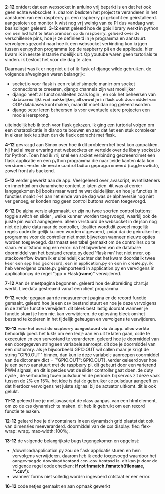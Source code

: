 __2-12__
ontdekt dat een websocket in arduino vrij beperkt is en dat het ook geen echte websocket is.
daarom besloten het project te veranderen in het aansturen van een raspberry pi. een raspberry pi gekocht en geinstalleerd. aangesloten op monitor
ik wist nog vrij weinig van de PI dus vandaag wat basisdingen geleerd.
__3-12__
eerst geleerd hoe de gpio library werkt in python om een led licht te laten branden op de raspberry. geleerd over de verschillende pins, hoe je ze definieerd in je programma en aanstuurt.
vervolgens gezocht naar hoe ik een websocket verbinding kon krijgen tussen een python programma (op de raspberry pi) en de applicatie. hier kwam ik in eerste instantie moeilijk uit. Op youtube waren geen turtorials te vinden. ik besloot het voor die dag te laten.

Daarnaast was ik er nog niet uit of ik flask of django wilde gebruiken. de volgende afwegingen waren belangrijk:
- socket.io voor flask is een relatief simpele manier om socket connections te creeeren, django channels zijn wat moeilijker
- django heeft al functionaliteiten zoals login , en ook het beheersen van databases lijkt wat makkelijker, alhoewel je in flask ook doormiddel van OOP databases kunt maken, maar dit moet dan nog geleerd worden.
- django beter leren beheersen is voor eventuele latere projecten een mooie leersprong.

uiteindelijk heb ik toch voor flask gekozen. ik ging een turtorial volgen om een chatapplicatie in django te bouwen en zag dat het een stuk complexer in elkaar leek te zitten dan de flack opdracht met flask. 

__4-12__
gevraagd aan Simon over hoe ik dit probleem het best kon aanpakken. hij had al meer ervaring met websockets en vertelde over de libary socket.io for Python. Toen had ik vrij snel een socket verbinding gecreeerd met een flask applicatie en een python programma die naar beide kanten data kon versturen. verder de eerste control button geprogrammeerd (toggle switch), zowel front als backend.

__5-12__
verder gewerkt aan de app. Veel geleerd over javascript, eventlisteners en innerhtml om dynamische content te laten zien. dit was al eerder langsgekomen bij books maar werd nu wat duidelijker. en hoe je functies in functies maakt (=>)
aan het einde van de dag was de alphaversie nog niet ver genoeg, er konden nog geen control buttons worden toegevoegd. 

__6-12__
De alpha versie afgemaakt. er zijn nu twee soorten control buttons: toggle switch en slider , welke kunnen worden toegevoegd, waarbij ook de juiste pin wordt aangegeven. alleen verstuurd de websocket in de json nog niet de juiste data naar de controller, idealiter wordt dit zoveel mogelijk regels code die gelijk kunnen worden uitgevoerd, zodat dat de gebruiker het programma voor de controller niet moet bijwerken wanneer nieuwe opties worden toegevoegd. daarnaast een tabel gemaakt om de controllers op te slaan. er ontstond nog een error: na het bijwerken van de database doormiddel van het bestand create.py deed 'flask run' het niet meer. op stackoverflow kwam ik er uiteindelijk achter dat het kwam doordat ik twee keer een app had gecreeerd, een in application.py en een in create.py. ik heb vervolgens create.py geimporteerd in application.py en vervolgens in application.py de regel "app = Flask(__name__)" verwijdered.

__7-12__
Aan de meetpagina begonnen. geleerd hoe de uitbreiding chart.js werkt. Live data gestreamd vanaf een client programma.

__9-12__
verder gegaan aan de measurement pagina en de record functie gemaakt. geleerd hoe je een csv bestand stuurt en hoe je deze vervolgens in  de zelfde functie verwijdert. dit bleek best lastig doordat wanneer je functie stuurt je hem niet kan verwijderen. de  oplossing bleek om het bestand te kopieren in het tijdelijk geheugen en vervolgens te verwijderen. 

__10-12__
voor het eerst de raspberry aangestuurd via de app. alles werkte behoorlijk goed. het lukte om een ledje aan en uit te laten gaan, code te excecuten en een servostand te veranderen.  geleerd hoe je doormiddel van  een  doorgegeven string een variabele aanroept. dit  doe je doormiddel van een dictionary. als je bijvoorbeeld GPIO.OUT wil callen maar je krijgt de string "GPIO.OUT" binnen, dan kun je deze variabele aanroepen doormiddel van de dictionary  dict = {"GPIO.OUT": GPIO.OUT}.
verder geleerd over hoe je een servo aanstuurt met de raspberry pi. dit  gebeurt door een varierend PWM signaal, en dit is precies wat de slider controller gaat doen. de duty cycle , de verhouding tusen pulsduur en de periode. bij servos zit deze vaak tussen de 2% en 15%. het idee is dat de gebruiker de pulsduur aangeeft en dat hierdoor vervolgens het juiste signaal bij de actuator uitkomt. dit is ook gelukt.  

__11-12__
 geleerd hoe je met javascript de class aanpast van een html element, om zo de css dynamisch te maken. dit heb ik gebruikt om een record functie te maken. 

__12-12__
geleerd hoe je div containers in een dynamisch grid plaatst dat ook van dimensies meeveranderd. doormiddel van de css display: flex;
flex-wrap: wrap;. max-width: 100%;. 

__13-12__
 de volgende belangrijkste bugs tegengekomen en opgelost:
- /download/application.py zou de flask applicatie sturen en hem vervolgens verwijderen. daarom heb ik code toegevoegd waardoor het aangevraagde downloadbestand een .csv bestand is. dit kan je door de volgende regel code checken:
__if not fnmatch.fnmatch(filename, '*.csv'):__
- wanneer forms niet volledig worden ingevoerd ontstaat er een error.

__16-12__
code  netjes gemaakt en aan opmaak gewerkt
